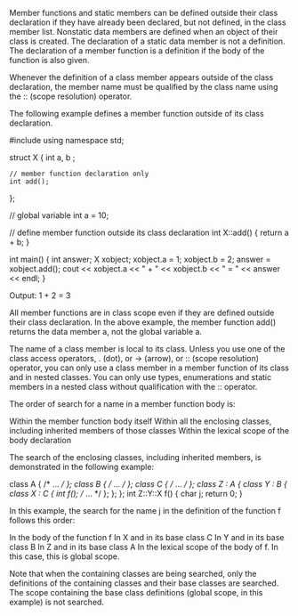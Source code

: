 Member functions and static members can be defined outside their class declaration if they have already been declared, but not defined, in the class member list. Nonstatic data members are defined when an object of their class is created. The declaration of a static data member is not a definition. The declaration of a member function is a definition if the body of the function is also given.

Whenever the definition of a class member appears outside of the class declaration, the member name must be qualified by the class name using the :: (scope resolution) operator.

The following example defines a member function outside of its class declaration.

  #include <iostream>
  using namespace std;

  struct X {
    int a, b ;

    // member function declaration only
    int add();
  };

  // global variable
  int a  = 10;

  // define member function outside its class declaration
  int X::add() { return a + b; }

  int main() {
    int answer;
    X xobject;
    xobject.a = 1;
    xobject.b = 2;
    answer = xobject.add();
    cout << xobject.a << " + " << xobject.b << " = " << answer << endl;
  }

Output:
1 + 2 = 3

All member functions are in class scope even if they are defined outside their class declaration. In the above example, the member function add() returns the data member a, not the global variable a.

The name of a class member is local to its class. Unless you use one of the class access operators, . (dot), or -> (arrow), or :: (scope resolution) operator, you can only use a class member in a member function of its class and in nested classes. You can only use types, enumerations and static members in a nested class without qualification with the :: operator.

The order of search for a name in a member function body is:

  Within the member function body itself
  Within all the enclosing classes, including inherited members of those classes
  Within the lexical scope of the body declaration

The search of the enclosing classes, including inherited members, is demonstrated in the following example:

class A { /* ... */ };
class B { /* ... */ };
class C { /* ... */ };
class Z : A {
      class Y : B {
            class X : C { int f(); /* ... */ };
      };
};
int Z::Y::X f()
{
  char j;
  return 0;
}

In this example, the search for the name j in the definition of the function f follows this order:

  In the body of the function f
  In X and in its base class C
  In Y and in its base class B
  In Z and in its base class A
  In the lexical scope of the body of f. In this case, this is global scope.

Note that when the containing classes are being searched, only the definitions of the containing classes and their base classes are searched. The scope containing the base class definitions (global scope, in this example) is not searched.
